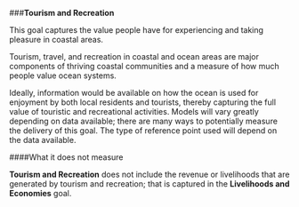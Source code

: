 ###**Tourism and Recreation**

This goal captures the value people have for experiencing and taking pleasure in coastal areas.

Tourism, travel, and recreation in coastal and ocean areas are major components of thriving coastal communities and a measure of how much people value ocean systems.

Ideally, information would be available on how the ocean is used for enjoyment by both local residents and tourists, thereby capturing the full value of touristic and recreational activities. Models will vary greatly depending on data available; there are many ways to potentially measure the delivery of this goal. The type of reference point used will depend on the data available.

####What it does not measure

**Tourism and Recreation** does not include the revenue or livelihoods that are generated by tourism and recreation; that is captured in the **Livelihoods and Economies** goal.
